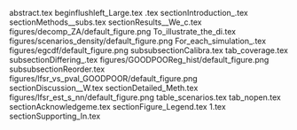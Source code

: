 abstract.tex
beginflushleft_Large.tex
.tex
sectionIntroduction_.tex
sectionMethods__subs.tex
sectionResults__We_c.tex
figures/decomp_ZA/default_figure.png
To_illustrate_the_di.tex
figures/scenarios_density/default_figure.png
For_each_simulation_.tex
figures/egcdf/default_figure.png
subsubsectionCalibra.tex
tab_coverage.tex
subsectionDiffering_.tex
figures/GOODPOOReg_hist/default_figure.png
subsubsectionReorder.tex
figures/lfsr_vs_pval_GOODPOOR/default_figure.png
sectionDiscussion__W.tex
sectionDetailed_Meth.tex
figures/lfsr_est_s_nn/default_figure.png
table_scenarios.tex
tab_nopen.tex
sectionAcknowledgeme.tex
sectionFigure_Legend.tex
1.tex
sectionSupporting_In.tex
